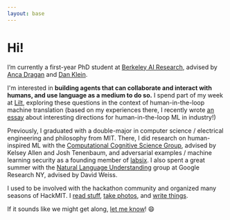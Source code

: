 ```yaml
---
layout: base
---
```

# Hi!

I’m currently a first-year PhD student at [Berkeley AI Research](https://bair.berkeley.edu/), advised by [Anca Dragan](http://people.eecs.berkeley.edu/~anca/) and [Dan Klein](https://people.eecs.berkeley.edu/~klein/).

I'm interested in **building agents that can collaborate and interact with humans, and use language as a medium to do so.** I spend part of my week at [Lilt](https://lilt.com/research), exploring these questions in the context of human-in-the-loop machine translation (based on my experiences there, I recently wrote [an essay](/2020/06/08/rethinking-human-ai-interaction/) about interesting directions for human-in-the-loop ML in industry!)

Previously, I graduated with a double-major in computer science / electrical engineering and philosophy from MIT. There, I did research on human-inspired ML with the [Computational Cognitive Science Group](http://cocosci.mit.edu/), advised by Kelsey Allen and Josh Tenenbaum, and adversarial examples / machine learning security as a founding member of [labsix](http://labsix.org/). I also spent a great summer with the [Natural Language Understanding](https://research.google/teams/language/) group at Google Research NY, advised by David Weiss.

I used to be involved with the hackathon community and organized many seasons of HackMIT. I [read stuff](/reads), [take photos](/photo), and [write things](/blog).

If it sounds like we might get along, [let me know](mailto:jessy_lin@berkeley.edu)! 😄
